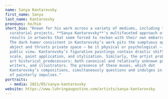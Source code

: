 ```yaml
---
name: Sanya Kantarovsky
first_name: Sanya
last_name: Kantarovsky
pronouns: he/him
short_bio: "Known for his work across a variety of mediums, including texts and
  curatorial projects, **Sanya Kantarovsky**'s multifaceted approach often
  results in artworks that seem forced to reckon with their own embarrassment.
  The dark humor consistent in Kantarovsky’s work pits the sumptuous against the
  abject and thrusts private space – be it physical or psychological – into
  public view. Kantarovsky’s figurative paintings contain drastic shifts in
  scale, paint application, and stylization. Similarly, the artist probes his
  art historical predecessors: both canonical and relatively unknown painters,
  writers, and illustrators. The presence of these muses, which dot
  Kantarovsky’s compositions, simultaneously questions and indulges in a lineage
  of painterly impulses."
portraits:
  - media: 2021/05/sanya-kantarovsky
website: https://www.luhringaugustine.com/artists/sanya-kantarovsky
---
```

